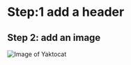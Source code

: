 # Step:1 add a header
## Step 2: add an image
![Image of Yaktocat](https://octodex.github.com/images/yaktocat.png)
